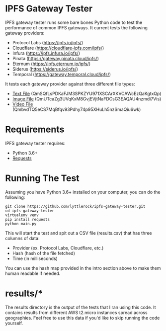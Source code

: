 # IPFS Gateway Tester
IPFS gateway tester runs some bare bones Python code to test the performance of common IPFS gateways. It current tests the following gateway providers:

- Protocol Labs (https://ipfs.io/ipfs/)
- Cloudflare (https://cloudflare-ipfs.com/ipfs/)
- Infura (https://ipfs.infura.io/ipfs/)
- Pinata (https://gateway.pinata.cloud/ipfs/)
- Eternum (https://ipfs.eternum.io/ipfs/)
- Siderus (https://siderus.io/ipfs/)
- Temporal (https://gateway.temporal.cloud/ipfs/)

It tests each gateway provider against three different file types:

- [Text File](https://cloudflare-ipfs.com/ipfs/QmSQfLsPDKaFJM3SPKZYU971XSCArXKVCAWcEzQaKgtxQp) (QmSQfLsPDKaFJM3SPKZYU971XSCArXKVCAWcEzQaKgtxQp)
- [Image File](https://cloudflare-ipfs.com/ipfs/QmUTcaZg3UVqKxM8GvjEVjtNaFDCsG3EAQAU4nzmdi7Vis) (QmUTcaZg3UVqKxM8GvjEVjtNaFDCsG3EAQAU4nzmdi7Vis)
- [Video File](https://cloudflare-ipfs.com/ipfs/QmbvdTQ5eCS7MqBfqv93Pdhy74p95XHuLh5nzSmaQiu6wk) (QmbvdTQ5eCS7MqBfqv93Pdhy74p95XHuLh5nzSmaQiu6wk)

# Requirements
IPFS gateway tester requires:

- Python 3.6+
- [Requests](https://2.python-requests.org/en/master/)

# Running The Test
Assuming you have Python 3.6+ installed on your computer, you can do the following:

```
git clone https://github.com/lyttlerock/ipfs-gateway-tester.git
cd ipfs-gateway-tester
virtualenv venv
pip install requests
python main.py
```
This will start the test and spit out a CSV file (results.csv) that has three columns of data:

- Provider (ex. Protocol Labs, Cloudflare, etc.)
- Hash (hash of the file fetched)
- Time (in milliseconds)

You can use the hash map provided in the intro section above to make them human readable if needed.

# results/*
The results directory is the output of the tests that I ran using this code. It contains results from different AWS t2.micro instances spread across geographies. Feel free to use this data if you'd like to skip running the code yourself.
